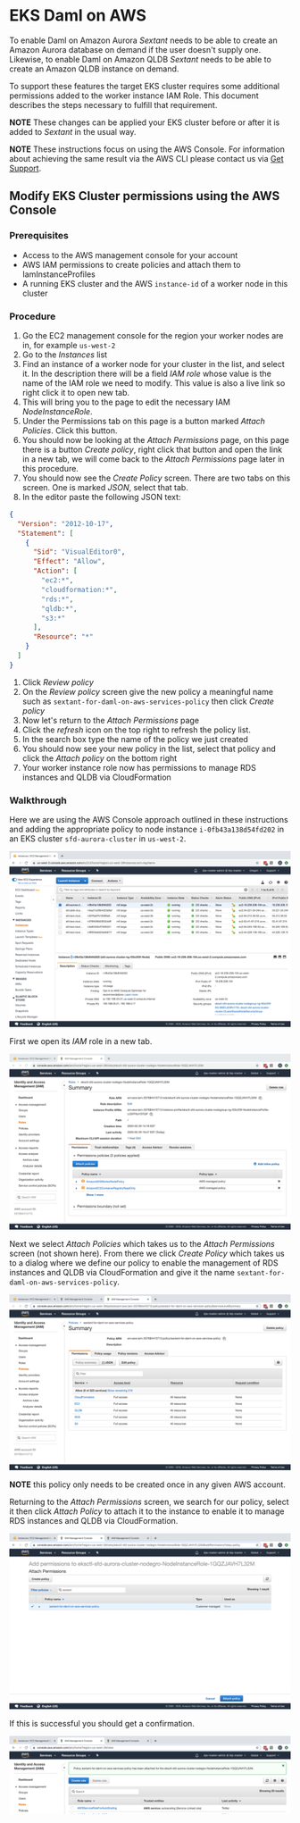 # EKS Daml on AWS

To enable Daml on Amazon Aurora _Sextant_ needs to be able to create an Amazon
Aurora database on demand if the user doesn't supply one. Likewise, to enable
Daml on Amazon QLDB _Sextant_ needs to be able to create an Amazon QLDB instance
on demand.

To support these features the target EKS cluster requires some additional
permissions added to the worker instance IAM Role. This document describes the
steps necessary to fulfill that requirement.

__NOTE__ These changes can be applied your EKS cluster before or after it is
added to _Sextant_ in the usual way.

__NOTE__ These instructions focus on using the AWS Console. For information
about achieving the same result via the AWS CLI please contact us
via [Get Support](https:/blockchaintp.com/sextant/support/).

## Modify EKS Cluster permissions using the AWS Console

### Prerequisites

- Access to the AWS management console for your account
- AWS IAM permissions to create policies and attach them to IamInstanceProfiles
- A running EKS cluster and the AWS `instance-id` of a worker node in
  this cluster

### Procedure

1. Go the EC2 management console for the region your worker nodes are in, for
   example `us-west-2`
1. Go to the _Instances_ list
1. Find an instance of a worker node for your cluster in the list, and select
   it.  In the description there will be a field _IAM role_ whose value is the
   name of the IAM role we need to modify.  This value is also a live link so
   right click it to open new tab.
1. This will bring you to the page to edit the necessary IAM *NodeInstanceRole*.
1. Under the Permissions tab on this page is a button marked _Attach Policies_.
   Click this button.
1. You should now be looking at the _Attach Permissions_ page, on this page
   there is a button _Create policy_, right click that button and open the link
   in a new tab, we will come back to the _Attach Permissions_ page later in
   this procedure.
1. You should now see the _Create Policy_ screen. There are two tabs on this
   screen. One is marked *JSON*, select that tab.
1. In the editor paste the following JSON text:

```json
{
  "Version": "2012-10-17",
  "Statement": [
    {
      "Sid": "VisualEditor0",
      "Effect": "Allow",
      "Action": [
        "ec2:*",
        "cloudformation:*",
        "rds:*",
        "qldb:*",
        "s3:*"
      ],
      "Resource": "*"
    }
  ]
}
```

1. Click _Review policy_
1. On the _Review policy_ screen give the new policy a meaningful name such as
    `sextant-for-daml-on-aws-services-policy` then click _Create policy_
1. Now let's return to the _Attach Permissions_ page
1. Click the _refresh_ icon on the top right to refresh the policy list.
1. In the search box type the name of the policy we just created
1. You should now see your new policy in the list, select that policy and click
   the _Attach policy_ on the bottom right
1. Your worker instance role now has permissions to manage RDS instances and
   QLDB via CloudFormation

### Walkthrough

Here we are using the AWS Console approach outlined in these instructions and
adding the appropriate policy to node instance `i-0fb43a138d54fd202` in an EKS
cluster `sfd-aurora-cluster` in `us-west-2`.

![Select instance node](../images/daml-on-aurora-enable-eks-cluster.png)

First we open its _IAM_ role in a new tab.

![Open its IAM role](../images/daml-on-aurora-node-instance-IAM-role.png)

Next we select _Attach Policies_ which takes us to the _Attach Permissions_
screen (not shown here). From there we click _Create Policy_ which takes us to
a dialog where we define our policy to enable the management of RDS instances
and QLDB via CloudFormation and give it
the name `sextant-for-daml-on-aws-services-policy`.

![Creating policy](../images/daml-on-aurora-create-eks-instance-policy.png)

__NOTE__ this policy only needs to be created once in any given AWS account.

Returning to the _Attach Permissions_ screen, we search for our policy, select
it then click _Attach Policy_ to attach it to the instance to enable it to
manage RDS instances and QLDB via CloudFormation.

![Attaching policy](../images/daml-on-aurora-attach-eks-instance-policy.png)

If this is successful you should get a confirmation.

![Confirmation policy attached](../images/daml-on-aurora-attach-eks-instance-policy-confirmation.png)

